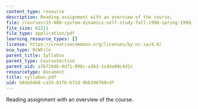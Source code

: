 ```yaml
---
content_type: resource
description: Reading assignment with an overview of the course.
file: /courses/15-988-system-dynamics-self-study-fall-1998-spring-1999/b8da5d68ca3501f6b72d9bb396760cdf_syllabus.pdf
file_size: 62211
file_type: application/pdf
learning_resource_types: []
license: https://creativecommons.org/licenses/by-nc-sa/4.0/
ocw_type: OCWFile
parent_title: Syllabus
parent_type: CourseSection
parent_uid: a7b726db-0d71-098c-a363-1cd4a80c4d1c
resourcetype: Document
title: syllabus.pdf
uid: b8da5d68-ca35-01f6-b72d-9bb396760cdf
---
```

Reading assignment with an overview of the course.